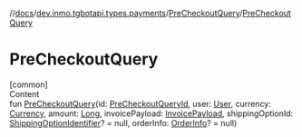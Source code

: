 //[docs](../../../index.md)/[dev.inmo.tgbotapi.types.payments](../index.md)/[PreCheckoutQuery](index.md)/[PreCheckoutQuery](-pre-checkout-query.md)



# PreCheckoutQuery  
[common]  
Content  
fun [PreCheckoutQuery](-pre-checkout-query.md)(id: [PreCheckoutQueryId](../../dev.inmo.tgbotapi.types/index.md#%5Bdev.inmo.tgbotapi.types%2FPreCheckoutQueryId%2F%2F%2FPointingToDeclaration%2F%5D%2FClasslikes%2F625018081), user: [User](../../dev.inmo.tgbotapi.types/-user/index.md), currency: [Currency](../../dev.inmo.tgbotapi.types.payments.abstracts/index.md#%5Bdev.inmo.tgbotapi.types.payments.abstracts%2FCurrency%2F%2F%2FPointingToDeclaration%2F%5D%2FClasslikes%2F625018081), amount: [Long](https://kotlinlang.org/api/latest/jvm/stdlib/kotlin/-long/index.html), invoicePayload: [InvoicePayload](../../dev.inmo.tgbotapi.types/index.md#%5Bdev.inmo.tgbotapi.types%2FInvoicePayload%2F%2F%2FPointingToDeclaration%2F%5D%2FClasslikes%2F625018081), shippingOptionId: [ShippingOptionIdentifier](../../dev.inmo.tgbotapi.types/index.md#%5Bdev.inmo.tgbotapi.types%2FShippingOptionIdentifier%2F%2F%2FPointingToDeclaration%2F%5D%2FClasslikes%2F625018081)? = null, orderInfo: [OrderInfo](../-order-info/index.md)? = null)  




